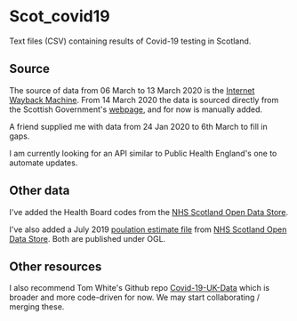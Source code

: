 # Scot_covid19
Text files (CSV) containing results of Covid-19 testing in Scotland. 

## Source
The source of data from 06 March to 13 March 2020 is the [Internet Wayback Machine](https://archive.org/search.php?query=https%3A%2F%2Fwww.gov.scot%2Fcoronavirus-covid-19%2F). From 14 March 2020 the data is sourced directly from the Scottish Government's [webpage](https://www.gov.scot/coronavirus-covid-19/), and for now is manually added.

A friend supplied me with data from 24 Jan 2020 to 6th March to fill in gaps. 

I am currently looking for an API similar to Public Health England's one to automate updates. 

## Other data
I've added the Health Board codes from the [NHS Scotland Open Data Store](https://www.opendata.nhs.scot/dataset/geography-codes-and-labels/resource/652ff726-e676-4a20-abda-435b98dd7bdc). 

I've also added a July 2019 [poulation estimate file](HB_pop_est_2019.csv) from [NHS Scotland Open Data Store](https://www.opendata.nhs.scot/dataset/population-estimates/resource/27a72cc8-d6d8-430c-8b4f-3109a9ceadb1). Both are published under OGL.

## Other resources
I also recommend Tom White's Github repo [Covid-19-UK-Data](https://github.com/tomwhite/covid-19-uk-data) which is broader and more code-driven for now. We may start collaborating / merging these. 


